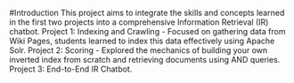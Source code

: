 #Introduction
This project aims to integrate the skills and concepts learned in the first two projects into a
comprehensive Information Retrieval (IR) chatbot.
Project 1: Indexing and Crawling - Focused on gathering data from Wiki Pages, students learned to
index this data effectively using Apache Solr.
Project 2: Scoring - Explored the mechanics of building your own inverted index from scratch and
retrieving documents using AND queries.
Project 3: End-to-End IR Chatbot.
